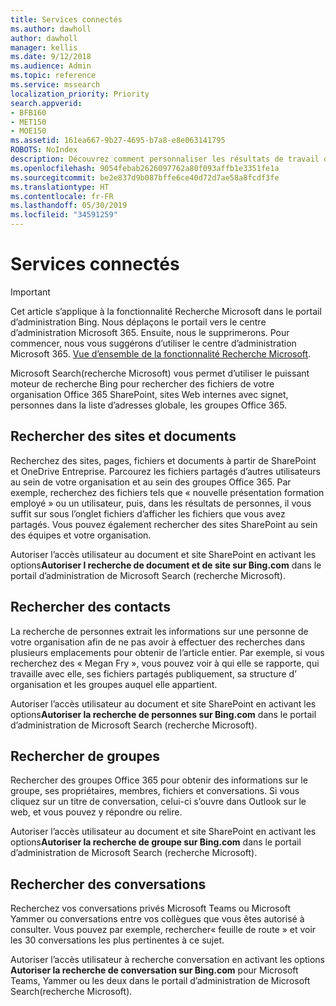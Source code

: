 ```yaml
---
title: Services connectés
ms.author: dawholl
author: dawholl
manager: kellis
ms.date: 9/12/2018
ms.audience: Admin
ms.topic: reference
ms.service: mssearch
localization_priority: Priority
search.appverid:
- BFB160
- MET150
- MOE150
ms.assetid: 161ea667-9b27-4695-b7a8-e8e063141795
ROBOTS: NoIndex
description: Découvrez comment personnaliser les résultats de travail qui s’affichent lorsque vous utilisez Microsoft Search (recherche Microsoft).
ms.openlocfilehash: 9054febab2626097762a80f093affb1e3351fe1a
ms.sourcegitcommit: be2e837d9b087bffe6ce40d72d7ae58a8fcdf3fe
ms.translationtype: HT
ms.contentlocale: fr-FR
ms.lasthandoff: 05/30/2019
ms.locfileid: "34591259"
---
```

# <a name="connected-services"></a>Services connectés

> [!IMPORTANT]
> Cet article s’applique à la fonctionnalité Recherche Microsoft dans le portail d’administration Bing. Nous déplaçons le portail vers le centre d’administration Microsoft 365. Ensuite, nous le supprimerons. Pour commencer, nous vous suggérons d’utiliser le centre d’administration Microsoft 365. [Vue d’ensemble de la fonctionnalité Recherche Microsoft](overview-microsoft-search.md).
     
     
Microsoft Search(recherche Microsoft) vous permet d’utiliser le puissant moteur de recherche Bing pour rechercher des fichiers de votre organisation Office 365 SharePoint, sites Web internes avec signet, personnes dans la liste d’adresses globale, les groupes Office 365.
  
## <a name="search-for-sites-and-documents"></a>Rechercher des sites et documents

Recherchez des sites, pages, fichiers et documents à partir de SharePoint et OneDrive Entreprise. Parcourez les fichiers partagés d’autres utilisateurs au sein de votre organisation et au sein des groupes Office 365. Par exemple, recherchez des fichiers tels que « nouvelle présentation formation employé » ou un utilisateur, puis, dans les résultats de personnes, il vous suffit sur sous l’onglet fichiers d’afficher les fichiers que vous avez partagés. Vous pouvez également rechercher des sites SharePoint au sein des équipes et votre organisation.
  
Autoriser l’accès utilisateur au document et site SharePoint en activant les options**Autoriser l recherche de document et de site sur Bing.com** dans le portail d’administration de Microsoft Search (recherche Microsoft). 
  
## <a name="search-for-people"></a>Rechercher des contacts

La recherche de personnes extrait les informations sur une personne de votre organisation afin de ne pas avoir à effectuer des recherches dans plusieurs emplacements pour obtenir de l’article entier. Par exemple, si vous recherchez des « Megan Fry », vous pouvez voir à qui elle se rapporte, qui travaille avec elle, ses fichiers partagés publiquement, sa structure d’ organisation et les groupes auquel elle appartient.
  
Autoriser l’accès utilisateur au document et site SharePoint en activant les options**Autoriser la recherche de personnes sur Bing.com** dans le portail d’administration de Microsoft Search (recherche Microsoft). 
  
## <a name="search-for-groups"></a>Rechercher de groupes

Rechercher des groupes Office 365 pour obtenir des informations sur le groupe, ses propriétaires, membres, fichiers et conversations. Si vous cliquez sur un titre de conversation, celui-ci s’ouvre dans Outlook sur le web, et vous pouvez y répondre ou relire.
  
Autoriser l’accès utilisateur au document et site SharePoint en activant les options**Autoriser la recherche de groupe sur Bing.com** dans le portail d’administration de Microsoft Search (recherche Microsoft). 
  
## <a name="search-for-conversations"></a>Rechercher des conversations

Recherchez vos conversations privés Microsoft Teams ou Microsoft Yammer ou conversations entre vos collègues que vous êtes autorisé à consulter. Vous pouvez par exemple, rechercher« feuille de route » et voir les 30 conversations les plus pertinentes à ce sujet.
  
Autoriser l’accès utilisateur à recherche conversation en activant les options **Autoriser la recherche de conversation sur Bing.com** pour Microsoft Teams, Yammer ou les deux dans le portail d’administration de Microsoft Search(recherche Microsoft). 

  

